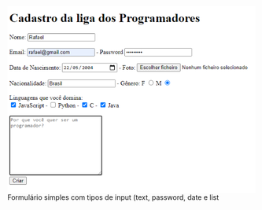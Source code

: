 <img src="formulario.png" align="left" width="600px"> <p>Formulário simples com tipos de input (text, password, date e list</p>
